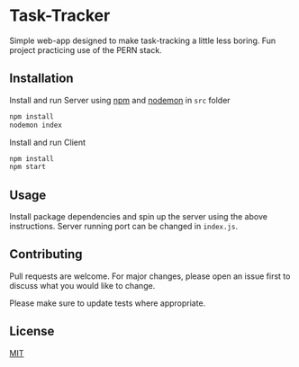 # Task-Tracker
Simple web-app designed to make task-tracking a little less boring. Fun project practicing use of the PERN stack.


## Installation

Install and run Server using [npm](https://www.npmjs.com/get-npm) and [nodemon](https://www.npmjs.com/package/nodemon)  in  ```src``` folder
```bash
npm install
nodemon index
```
Install and run Client 
```bash
npm install 
npm start
```

## Usage

Install package dependencies and spin up the server using the above instructions. Server running port can be changed in ```index.js```.

## Contributing
Pull requests are welcome. For major changes, please open an issue first to discuss what you would like to change.

Please make sure to update tests where appropriate.

## License
[MIT](https://choosealicense.com/licenses/mit/)

